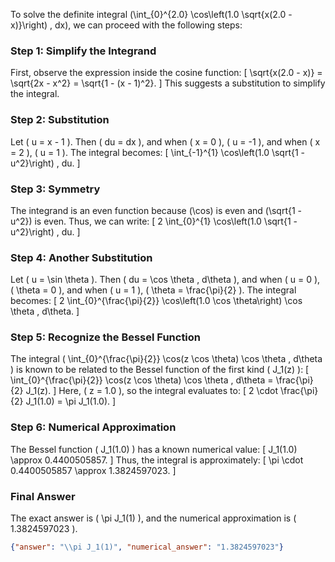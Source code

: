 To solve the definite integral \(\int_{0}^{2.0} \cos\left(1.0 \sqrt{x(2.0 - x)}\right) \, dx\), we can proceed with the following steps:

### Step 1: Simplify the Integrand
First, observe the expression inside the cosine function:
\[
\sqrt{x(2.0 - x)} = \sqrt{2x - x^2} = \sqrt{1 - (x - 1)^2}.
\]
This suggests a substitution to simplify the integral.

### Step 2: Substitution
Let \( u = x - 1 \). Then \( du = dx \), and when \( x = 0 \), \( u = -1 \), and when \( x = 2 \), \( u = 1 \). The integral becomes:
\[
\int_{-1}^{1} \cos\left(1.0 \sqrt{1 - u^2}\right) \, du.
\]

### Step 3: Symmetry
The integrand is an even function because \(\cos\) is even and \(\sqrt{1 - u^2}\) is even. Thus, we can write:
\[
2 \int_{0}^{1} \cos\left(1.0 \sqrt{1 - u^2}\right) \, du.
\]

### Step 4: Another Substitution
Let \( u = \sin \theta \). Then \( du = \cos \theta \, d\theta \), and when \( u = 0 \), \( \theta = 0 \), and when \( u = 1 \), \( \theta = \frac{\pi}{2} \). The integral becomes:
\[
2 \int_{0}^{\frac{\pi}{2}} \cos\left(1.0 \cos \theta\right) \cos \theta \, d\theta.
\]

### Step 5: Recognize the Bessel Function
The integral \( \int_{0}^{\frac{\pi}{2}} \cos(z \cos \theta) \cos \theta \, d\theta \) is known to be related to the Bessel function of the first kind \( J_1(z) \):
\[
\int_{0}^{\frac{\pi}{2}} \cos(z \cos \theta) \cos \theta \, d\theta = \frac{\pi}{2} J_1(z).
\]
Here, \( z = 1.0 \), so the integral evaluates to:
\[
2 \cdot \frac{\pi}{2} J_1(1.0) = \pi J_1(1.0).
\]

### Step 6: Numerical Approximation
The Bessel function \( J_1(1.0) \) has a known numerical value:
\[
J_1(1.0) \approx 0.4400505857.
\]
Thus, the integral is approximately:
\[
\pi \cdot 0.4400505857 \approx 1.3824597023.
\]

### Final Answer
The exact answer is \( \pi J_1(1) \), and the numerical approximation is \( 1.3824597023 \).

```json
{"answer": "\\pi J_1(1)", "numerical_answer": "1.3824597023"}
```
